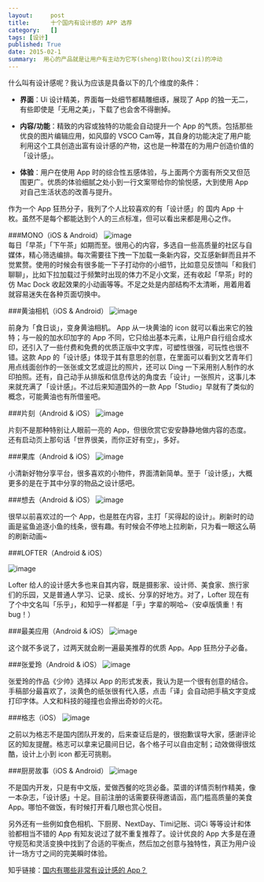```yaml
---
layout:     post
title:      十个国内有设计感的 APP 选荐
category:   []
tags: [设计]
published: True
date: 2015-02-1
summary:  用心的产品就是让用户有主动为它写(sheng)软(hou)文(zi)的冲动
--- 
```


什么叫有设计感呢？我认为应该是具备以下的几个维度的条件：  
  
* **界面**：Ui 设计精美，界面每一处细节都精雕细琢，展现了 App 的独一无二，有些即使是「无用之美」，下载了也会舍不得删掉。   
 
* **内容/功能**：精致的内容或独特的功能会自动提升一个 App 的气质。包括那些优良的图片编辑应用，如风靡的 VSCO Cam等，其自身的功能决定了用户能利用这个工具创造出富有设计感的产物，这也是一种潜在的为用户创造价值的「设计感」。    

* **体验**：用户在使用 App 时的综合性五感体验，与上面两个方面有所交叉但范围更广。优质的体验细腻之处小到一行文案带给你的愉悦感，大到使用 App 对自己生活状态的改善与提升。

作为一个 App 狂热分子，我列了个人比较喜欢的有「设计感」的 国内 App 十枚。虽然不是每个都能达到个人的三点标准，但可以看出来都是用心之作。  

###MONO（iOS & Android）
![image](http://ww2.sinaimg.cn/large/005X3pWTjw1ep6mv37p6lj30xc0m8jwu.jpg)  
每日「早茶」「下午茶」如期而至。很用心的内容，多选自一些高质量的社区与自媒体，精心筛选编排。每次需要往下拽一下加载一条新内容，交互感新鲜而且并不觉累赘。使用的时候会有很多能一下子打动你的小细节，比如意见反馈叫「和我们聊聊」，比如下拉加载过于频繁时出现的体力不足小文案，还有收起「早茶」时的仿 Mac Dock 收起效果的小动画等等。不足之处是内部结构不太清晰，用着用着就容易迷失在各种页面切换中。  
  
###黄油相机（iOS & Android）
![image](http://ww1.sinaimg.cn/large/005X3pWTjw1ep6mv2fod9j30xc0m87bq.jpg)   

前身为「食日谈」，变身黄油相机。 App 从一块黄油的 icon 就可以看出来它的独特；与一般的加水印加字的 App 不同，它只给出基本元素，让用户自行组合成水印，还引入了一些付费和免费的优质正版中文字库，可塑性很强，可玩性也很不错。这款 App 的「设计感」体现于其有意思的创意，在里面可以看到文艺青年们用点线面创作的一张张或文艺或逗比的照片，还可以 Ding 一下采用别人制作的水印拍照。还有，自己动手从排版和信息传达的角度去「设计」一张照片，这事儿本来就充满了「设计感」。不过后来知道国外的一款 App「Studio」早就有了类似的概念，可能黄油也有所借鉴吧。

###片刻（Android & iOS）
![image](http://ww1.sinaimg.cn/large/005X3q9sjw1ep6muv6vuej30xc0m8jwh.jpg)  

片刻不是那种特别让人眼前一亮的 App，但很欣赏它安安静静地做内容的态度。还有启动页上那句话「世界很美，而你正好有空」，多好。

###果库（Android & iOS）
![image](http://ww3.sinaimg.cn/large/005X4kHAjw1ep6muyk48dj30xc0m8wkp.jpg)

小清新好物分享平台，很多喜欢的小物件，界面清新简单。至于「设计感」，大概更多的是在于其中分享的物品之设计感吧。

###想去（Android & iOS）
![image](http://ww3.sinaimg.cn/large/005X3q9sjw1ep6mv1qyd0j30xc0m8jx8.jpg)

很早以前喜欢过的一个 App，也是胜在内容，主打「买得起的设计」。刷新时的动画是鲨鱼追逐小鱼的线条，很有趣。有时候会不停地上拉刷新，只为看一眼这么萌的刷新动画~

###LOFTER（Android & iOS）

![image](http://ww3.sinaimg.cn/large/005X3nNxjw1ep6mv3xb2fj30xc0m8jx1.jpg)

Lofter 给人的设计感大多也来自其内容，既是摄影家、设计师、美食家、旅行家们的乐园，又是普通人学习、记录、成长、分享的好地方。对了，Lofter 现在有了个中文名叫「乐乎」，和知乎一样都是「乎」字辈的啊哈~（安卓版慎重！有 bug！）

###最美应用（Android & iOS）
![image](http://ww4.sinaimg.cn/large/005X4kHAjw1ep6mxsjsdij30xc0m8wkx.jpg)

这个就不多说了，过两天就会刷一遍最美推荐的优质 App。App 狂热分子必备。

###张爱玲（Android & iOS）
![image](http://ww2.sinaimg.cn/large/005X3nNxjw1ep6mv50hm3j30xc0m844l.jpg)

张爱玲的作品《少帅》选择以 App 的形式发表，我认为是一个很有创意的结合。手稿部分最喜欢了，淡黄色的纸张很有代入感，点击「译」会自动把手稿文字变成打印字体。人文和科技的碰撞也会擦出奇妙的火花。

###格志（iOS）
![image](http://ww4.sinaimg.cn/large/005X3q9sjw1ep6muzgz3aj30xc0m841s.jpg)

之前以为格志不是国内团队开发的，后来查证后是的，很抱歉误导大家，感谢评论区的知友提醒。格志可以拿来记晨间日记，各个格子可以自由定制；动效做得很炫酷，设计上小到 icon 都无可挑剔。

###厨房故事（iOS & Android）
![image](http://ww4.sinaimg.cn/large/005X3qakjw1ep6mv0v6tnj30xc0m8aip.jpg)

不是国内开发，只是有中文版，爱做西餐的吃货必备。菜谱的详情页制作精美，像一本杂志，「设计感」十足。目前注册的话需要获得邀请函，高门槛高质量的美食 App。哪怕不做饭，有时候打开看几眼也赏心悦目。  
    
  

另外还有一些例如食色相机、下厨房、NextDay、Timi记账、词Ci 等等设计和体验都相当不错的 App 有知友说过了就不重复推荐了。设计优良的 App 大多是在遵守规范和灵活变换中找到了合适的平衡点，然后加之创意与独特性，真正为用户设计一场方寸之间的完美瞬时体验。  

  
  
知乎链接：[国内有哪些非常有设计感的 App？](http://www.zhihu.com/question/27475550)